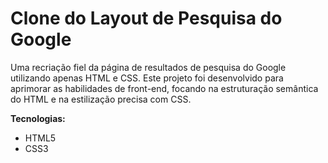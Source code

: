 # Clone do Layout de Pesquisa do Google

Uma recriação fiel da página de resultados de pesquisa do Google utilizando apenas HTML e CSS. Este projeto foi desenvolvido para aprimorar as habilidades de front-end, focando na estruturação semântica do HTML e na estilização precisa com CSS.

**Tecnologias:**
* HTML5
* CSS3
